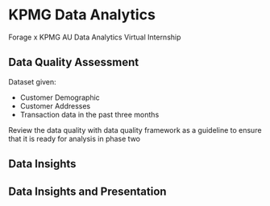 # KPMG Data Analytics
Forage x KPMG AU Data Analytics Virtual Internship


## Data Quality Assessment
Dataset given:
- Customer Demographic 
- Customer Addresses
- Transaction data in the past three months

Review the data quality with data quality framework as a guideline to ensure that it is ready for analysis in phase two

## Data Insights

## Data Insights and Presentation
